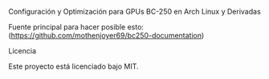 Configuración y Optimización para GPUs BC-250 en Arch Linux y Derivadas


Fuente principal para hacer posible esto:
(https://github.com/mothenjoyer69/bc250-documentation)

Licencia

Este proyecto está licenciado bajo MIT.
